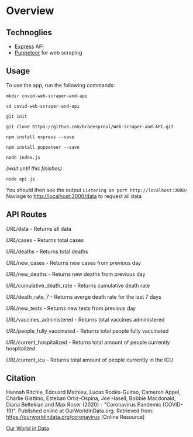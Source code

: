 # Overview

## Technoglies
- [Express](https://www.npmjs.com/package/express) API
- [Puppeteer](https://www.npmjs.com/package/puppeteer) for web scraping


## Usage
To use the app, run the following commands:

```mkdir covid-web-scraper-and-api```

```cd covid-web-scraper-and-api```

```git init```

```git clone https://github.com/bracesproul/Web-scraper-and-API.git```

```npm install express --save```

```npm install puppeteer --save```

```node index.js``` 

*(wait until this finishes)*

```node api.js```

You should then see the output ```Listening on port http://localhost:3000/```
Naviage to [http://localhost:3000/data](http://localhost:3000/data) to request all data


## API Routes
*URL*/data - Returns all data

*URL*/cases - Returns total cases

*URL*/deaths - Returns total deaths

*URL*/new_cases - Returns new cases from previous day

*URL*/new_deaths - Returns new deaths from previous day

*URL*/cumulative_death_rate - Returns cumulative death rate

*URL*/death_rate_7 - Returns averge death rate for the last 7 days

*URL*/new_tests - Returns new tests from previous day

*URL*/vaccines_administered - Returns total vaccines administered

*URL*/people_fully_vaccinated - Returns total people fully vaccinated

*URL*/current_hospitalized - Returns total amount of people currently hospitalized

*URL*/current_icu - Returns total amount of people currently in the ICU


## Citation
Hannah Ritchie, Edouard Mathieu, Lucas Rodés-Guirao, Cameron Appel, Charlie Giattino, Esteban Ortiz-Ospina, Joe Hasell, Bobbie Macdonald, Diana Beltekian and Max Roser (2020) - "Coronavirus Pandemic (COVID-19)". Published online at OurWorldInData.org. Retrieved from: https://ourworldindata.org/coronavirus [Online Resource] 

[Our World in Data](https://ourworldindata.org/)